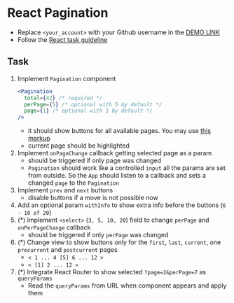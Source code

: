 # React Pagination
- Replace `<your_account>` with your Github username in the [DEMO LINK](https://Tolik-code.github.io/react_pagination/)
- Follow the [React task guideline](https://github.com/mate-academy/react_task-guideline#react-tasks-guideline)

## Task
1. Implement `Pagination` component
    ```jsx harmony
    <Pagination
      total={42} /* required */
      perPage={5} /* optional with 5 by default */
      page={1} /* optional with 1 by default */
    />
    ```
    - it should show buttons for all available pages.
      You may use [this markup](https://getbootstrap.com/docs/4.3/components/pagination/)
    - current page should be highlighted
2. Implement `onPageChange` callback getting selected page as a param
    - should be triggered if only page was changed
    - `Pagination` should work like a controlled `input` all the params are set from outside.
      So the `App` should listen to a callback and sets a changed `page` to the `Pagination`
3. Implement `prev` and `next` buttons
    - disable buttons if a move is not possible now
4. Add an optional param `withInfo` to show extra info before the buttons (`6 - 10 of 20`)
5. (*) Implement `<select>` (`3, 5, 10, 20`) field to change `perPage` and `onPerPageChange` callback
    - should be triggered if only `perPage` was changed
6. (*) Change view to show buttons only for the `first`, `last`, `current`, one `precurrent` and `postcurrent` pages
    - `< 1 ... 4 [5] 6 ... 12 >`
    - `< [1] 2 ... 12 >`
7. (*) Integrate React Router to show selected `?page=2&perPage=7` as `queryParams`
    - Read the `queryParams` from URL when component appears and apply them
